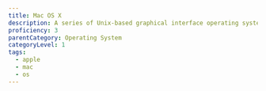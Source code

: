 ```yaml
---
title: Mac OS X
description: A series of Unix-based graphical interface operating systems developed and marketed by Apple Inc.
proficiency: 3
parentCategory: Operating System
categoryLevel: 1
tags:
  - apple
  - mac
  - os
---
```

